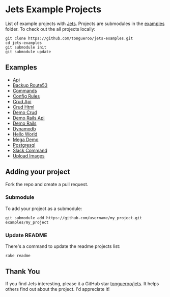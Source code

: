 # Jets Example Projects

List of example projects with [Jets](http://rubyonjets.com/). Projects are submodules in the [examples](examples) folder. To check out the all projects locally:

    git clone https://github.com/tongueroo/jets-examples.git
    cd jets-examples
    git submodule init
    git submodule update

## Examples

* [Api](https://github.com/tongueroo/jets-example-api)
* [Backup Route53](https://github.com/tongueroo/jets-backup-route53)
* [Commands](https://github.com/tongueroo/jets-command-project)
* [Config Rules](https://github.com/tongueroo/jets-example-config-rules)
* [Crud Api](https://github.com/tongueroo/jets-example-crud-api)
* [Crud Html](https://github.com/tongueroo/jets-example-crud-html)
* [Demo Crud](https://github.com/tongueroo/jets-demo-crud)
* [Demo Rails Api](https://github.com/tongueroo/demo-rails-api)
* [Demo Rails](https://github.com/tongueroo/demo-rails)
* [Dynamodb](https://github.com/tongueroo/jets-dynamodb-example)
* [Hello World](https://github.com/tongueroo/jets-hello-examples)
* [Mega Demo](https://github.com/tongueroo/jets-mega-demo)
* [Postgresql](https://github.com/tongueroo/jets-example-postgresql)
* [Slack Command](https://github.com/axel/jets-example-slack-command)
* [Upload Images](https://github.com/tongueroo/jets-example-upload)

## Adding your project

Fork the repo and create a pull request.

### Submodule

To add your project as a submodule:

    git submodule add https://github.com/username/my_project.git examples/my_project

### Update README

There's a command to update the readme projects list:

    rake readme

## Thank You

If you find Jets interesting, please it a GitHub star [tongueroo/jets](https://github.com/tongueroo/jets). It helps others find out about the project.  I'd appreciate it!
